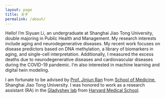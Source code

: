 ```yaml
---
layout: page
title: 关于
permalink: /about/
---
```


Hello! I’m Siyuan Li, an undergraduate at Shanghai Jiao Tong University, double majoring in Public Health and Management. My research interests include aging and neurodegenerative diseases. My recent work focuses on disease predictors based on DNA methylation, a library of biomarkers in aging, and single-cell interpretation. Additionally, I measured the excess deaths due to neurodegenerative diseases and cardiovascular diseases during the COVID-19 pandemic. I’m also interested in machine learning and digital twin modeling.

I am fortunate to be advised by [Prof. Jinjun Ran](https://scholar.google.com/citations?user=VjVQi2IAAAAJ&hl=zh-CN) from [School of Medicine](https://www.shsmu.edu.cn/sph/index.htm), Shanghai Jiao Tong University. I was honored to work as a research assistant (RA) in the [Gladyshev lab](https://gladyshevlab.bwh.harvard.edu/) from [Harvard Medical School](https://hms.harvard.edu/).

